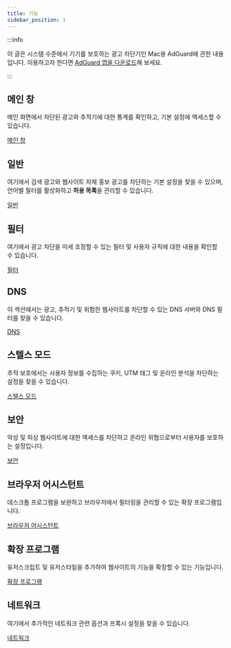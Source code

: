 ```yaml
---
title: 기능
sidebar_position: 1
---
```


:::info

이 글은 시스템 수준에서 기기를 보호하는 광고 차단기인 Mac용 AdGuard에 관한 내용입니다. 이용하고자 한다면 [AdGuard 앱을 다운로드](https://agrd.io/download-kb-adblock)해 보세요.

:::

## 메인 창

메인 화면에서 차단된 광고와 추적기에 대한 통계를 확인하고, 기본 설정에 액세스할 수 있습니다.

[메인 창](/adguard-for-mac/features/main.md)

## 일반

여기에서 검색 광고와 웹사이트 자체 홍보 광고를 차단하는 기본 설정을 찾을 수 있으며, 언어별 필터를 활성화하고 **허용 목록**을 관리할 수 있습니다.

[일반](/adguard-for-mac/features/general.md)

## 필터

여기에서 광고 차단을 미세 조정할 수 있는 필터 및 사용자 규칙에 대한 내용을 확인할 수 있습니다.

[필터](/adguard-for-mac/features/filters.md)

## DNS

이 섹션에서는 광고, 추적기 및 위험한 웹사이트를 차단할 수 있는 DNS 서버와 DNS 필터를 찾을 수 있습니다.

[DNS](/adguard-for-mac/features/dns.md)

## 스텔스 모드

추적 보호에서는 사용자 정보를 수집하는 쿠키, UTM 태그 및 온라인 분석을 차단하는 설정을 찾을 수 있습니다.

[스텔스 모드](/adguard-for-mac/features/stealth.md)

## 보안

악성 및 피싱 웹사이트에 대한 액세스를 차단하고 온라인 위협으로부터 사용자를 보호하는 설정입니다.

[보안](/adguard-for-mac/features/security.md)

## 브라우저 어시스턴트

데스크톱 프로그램을 보완하고 브라우저에서 필터링을 관리할 수 있는 확장 프로그램입니다.

[브라우저 어시스턴트](/adguard-for-mac/features/browser-assistant.md)

## 확장 프로그램

유저스크립트 및 유저스타일을 추가하여 웹사이트의 기능을 확장할 수 있는 기능입니다.

[확장 프로그램](/adguard-for-mac/features/extensions.md)

## 네트워크

여기에서 추가적인 네트워크 관련 옵션과 프록시 설정을 찾을 수 있습니다.

[네트워크](/adguard-for-mac/features/network.md)
